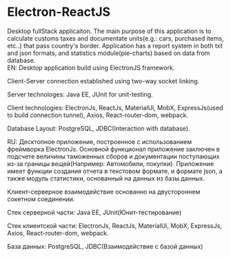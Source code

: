 # Electron-ReactJS
Desktop fullStack applicaiton. The main purpose of this application is to calculate customs taxes and documentate units(e.g.: cars, purchased items, etc..) that pass country's border. Application has a report system in both txt and json formats, and statistics module(pie-charts) based on data from database.  
EN:
Desktop application build using ElectronJS framework. 

Client-Server connection established using two-way socket linking.

Server technologes: Java EE, JUnit for unit-testing.

Client technologies: ElectronJs, ReactJs, MaterialUi, MobX, ExpressJs(used to build connection tunnel), Axios, React-router-dom, webpack.

Database Layout: PostgreSQL, JDBC(Interaction with database).

RU:
Десктопное приложение, построенное с использованием фреймворка ElectronJs. Основной функционал приложение заключен в подсчете величины таможенных сборов и документации поступающих из-за границы вещей(Например: Автомобили, покупки). Приложение имеет функции создания отчета в текстовом формате, и формате json, а также модуль статистики, основанный на данных из базы данных.

Клиент-серверное взаимодействие основанно на двустороннем сокетном соединении.

Стек серверной части: Java EE, JUnit(Юнит-тестирование)

Стек клиентской части: ElectronJs, ReactJs, MaterialUi, MobX, ExpressJs, Axios, React-router-dom, webpack.

База данных: PostgreSQL, JDBC(Взаимодействие с базой данных)
